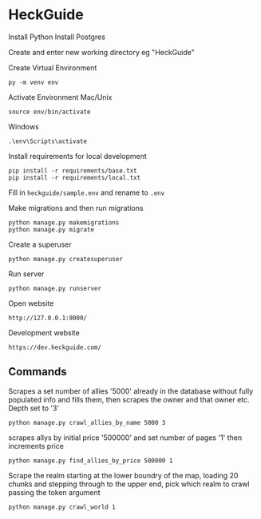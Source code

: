 # HeckGuide

Install Python
Install Postgres

Create and enter new working directory eg "HeckGuide"

Create Virtual Environment 
```
py -m venv env
```
Activate Environment
Mac/Unix
```
source env/bin/activate
```
Windows
```
.\env\Scripts\activate
```

Install requirements for local development
```
pip install -r requirements/base.txt
pip install -r requirements/local.txt
```

Fill in ```heckguide/sample.env``` and rename to ```.env```

Make migrations and then run migrations
```
python manage.py makemigrations
python manage.py migrate
```

Create a superuser
```
python manage.py createsuperuser
```

Run server
```
python manage.py runserver
```

Open website
```
http://127.0.0.1:8000/
```
Development website
```
https://dev.heckguide.com/
```
## Commands 
Scrapes a set number of allies '5000' already in the database without fully populated info and fills them, then scrapes the owner and that owner etc. Depth set to '3'
```
python manage.py crawl_allies_by_name 5000 3
```
scrapes allys by initial price '500000' and set number of pages '1' then increments price
```
python manage.py find_allies_by_price 500000 1
```
Scrape the realm starting at the lower boundry of the map, loading 20 chunks and stepping through to the upper end, pick which realm to crawl passing the token argument
```
python manage.py crawl_world 1
```